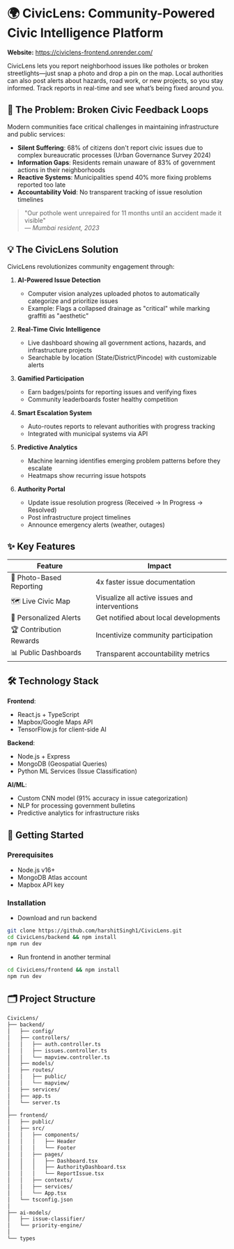 # 🌍 CivicLens: Community-Powered Civic Intelligence Platform

**Website:** https://civiclens-frontend.onrender.com/

CivicLens lets you report neighborhood issues like potholes or broken streetlights—just snap a photo and drop a pin on the map. Local authorities can also post alerts about hazards, road work, or new projects, so you stay informed. Track reports in real-time and see what’s being fixed around you.

## 🚀 The Problem: Broken Civic Feedback Loops

Modern communities face critical challenges in maintaining infrastructure and public services:

- **Silent Suffering**: 68% of citizens don't report civic issues due to complex bureaucratic processes (Urban Governance Survey 2024)
- **Information Gaps**: Residents remain unaware of 83% of government actions in their neighborhoods
- **Reactive Systems**: Municipalities spend 40% more fixing problems reported too late
- **Accountability Void**: No transparent tracking of issue resolution timelines

> "Our pothole went unrepaired for 11 months until an accident made it visible"  
> *— Mumbai resident, 2023*

## 💡 The CivicLens Solution

CivicLens revolutionizes community engagement through:

1. **AI-Powered Issue Detection**  
   - Computer vision analyzes uploaded photos to automatically categorize and prioritize issues
   - Example: Flags a collapsed drainage as "critical" while marking graffiti as "aesthetic"

2. **Real-Time Civic Intelligence**  
   - Live dashboard showing all government actions, hazards, and infrastructure projects
   - Searchable by location (State/District/Pincode) with customizable alerts

3. **Gamified Participation**  
   - Earn badges/points for reporting issues and verifying fixes
   - Community leaderboards foster healthy competition

4. **Smart Escalation System**  
   - Auto-routes reports to relevant authorities with progress tracking
   - Integrated with municipal systems via API

5. **Predictive Analytics**  
   - Machine learning identifies emerging problem patterns before they escalate
   - Heatmaps show recurring issue hotspots

6. **Authority Portal**
    - Update issue resolution progress (Received → In Progress → Resolved)
    - Post infrastructure project timelines
    - Announce emergency alerts (weather, outages)

## ✨ Key Features

| Feature | Impact |
|---------|--------|
| 📸 Photo-Based Reporting | 4x faster issue documentation |
| 🗺️ Live Civic Map | Visualize all active issues and interventions |
| 🔔 Personalized Alerts | Get notified about local developments |
| 🏆 Contribution Rewards | Incentivize community participation |
| 📊 Public Dashboards | Transparent accountability metrics |

## 🛠️ Technology Stack

**Frontend**:  
- React.js + TypeScript  
- Mapbox/Google Maps API  
- TensorFlow.js for client-side AI  

**Backend**:  
- Node.js + Express  
- MongoDB (Geospatial Queries)  
- Python ML Services (Issue Classification)  

**AI/ML**:  
- Custom CNN model (91% accuracy in issue categorization)  
- NLP for processing government bulletins  
- Predictive analytics for infrastructure risks  

## 🌱 Getting Started

### Prerequisites
- Node.js v16+
- MongoDB Atlas account
- Mapbox API key

### Installation
- Download and run backend
```bash
git clone https://github.com/harshitSingh1/CivicLens.git
cd CivicLens/backend && npm install
npm run dev
```

- Run frontend in another terminal
```bash
cd CivicLens/frontend && npm install
npm run dev
```

## 🗂️ Project Structure
```bash
CivicLens/
├── backend/                  
│   ├── config/               
│   ├── controllers/          
│   │   ├── auth.controller.ts
│   │   ├── issues.controller.ts
│   │   └── mapview.controller.ts 
│   ├── models/               
│   ├── routes/               
│   │   ├── public/           
│   │   └── mapview/       
│   ├── services/             
│   ├── app.ts                
│   └── server.ts             
│
├── frontend/                 
│   ├── public/               
│   ├── src/
│   │   ├── components/
│   │   │   ├── Header
│   │   │   └── Footer
│   │   ├── pages/
│   │   │   ├── Dashboard.tsx
│   │   │   ├── AuthorityDashboard.tsx  
│   │   │   └── ReportIssue.tsx
│   │   ├── contexts/         
│   │   ├── services/        
│   │   └── App.tsx          
│   └── tsconfig.json
│
├── ai-models/                
│   ├── issue-classifier/     
│   └── priority-engine/      
│
└── types
```
